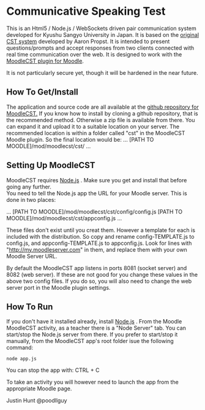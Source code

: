 Communicative Speaking Test
===

This is an Html5 / Node.js / WebSockets driven pair communication system developed for Kyushu Sangyo University in Japan. It is based on the [original CST system](https://github.com/aaronpropst/cst) developed by Aaron Propst.  It is intended to present questions/prompts and accept responses from two clients connected with real time communication over the web.  It is designed to work with the [MoodleCST plugin for Moodle](https://github.com/justinhunt/moodle-mod_moodlecst).

It is not particularly secure yet, though it will be hardened in the near future.

## How To Get/Install
The application and source code are all available at the [github repository for MoodleCST.](https://github.com/justinhunt/moodlecst)
If you know how to install by cloning a github repository, that is the recommended method. Otherwise a zip file is available from there.
You can expand it and upload it to a suitable location on your server. The recommended location is within a folder called "cst" in the MoodleCST Moodle plugin. 
So the final location would be: 
...
[PATH TO MOODLE]/mod/moodlecst/cst/
...

## Setting Up MoodleCST
MoodleCST requires [Node.js](https://nodejs.org/) . Make sure you get and install that before going any further.  
You need to tell the Node.js app the URL for your Moodle server. This is done in two places:

...
[PATH TO MOODLE]/mod/moodlecst/cst/config/config.js
[PATH TO MOODLE]/mod/moodlecst/cst/appconfig.js
...

These files don't exist until you creat them. However a template for each is included with the distribution.
So copy and rename config-TEMPLATE.js to config.js, and appconfig-TEMPLATE.js to appconfig.js.
Look for lines with "http://my.moodleserver.com" in them, and replace them with your own Moodle Server URL.

By default the MoodleCST app listens in ports 8081 (socket server) and 8082 (web server). If these are not good for you change these values in the above two config files. If you do so, you will also need to change the web server port in the Moodle plugin settings. 


## How To Run

If you don't have it installed already, install [Node.js](https://nodejs.org/) .
From the Moodle MoodleCST activity, as a teacher there is a "Node Server" tab. You can start/stop the Node.js server from there.
If you prefer to start/stop it manually, from the MoodleCST app's root folder isue the following command:
```
node app.js
```
You can stop the app with:
CTRL + C


To take an activity you will however need to launch the app from the appropriate Moodle page.

Justin Hunt
@poodllguy

